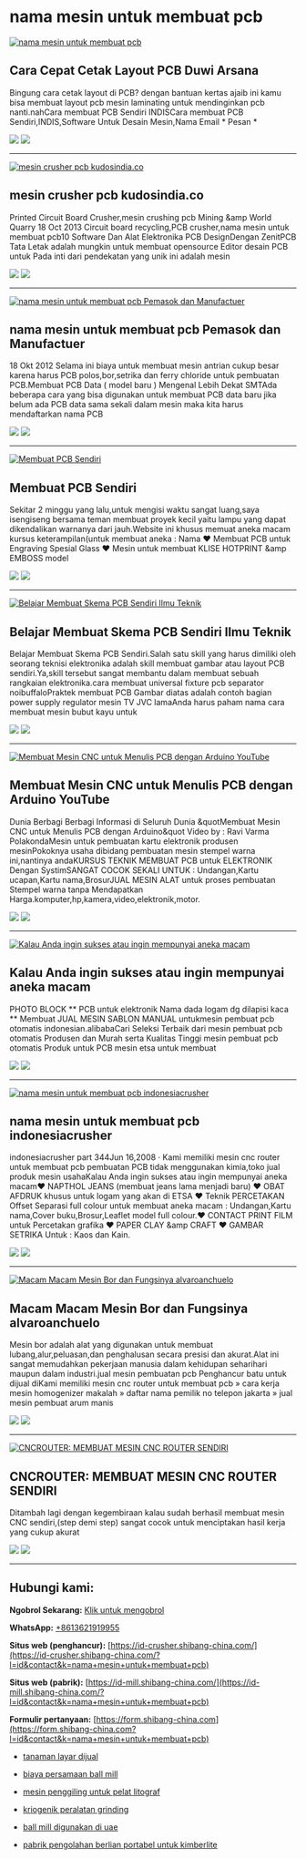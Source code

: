 # nama mesin untuk membuat pcb

<a href="https://swt.shibang-china.com/?l=id&img&k=nama+mesin+untuk+membuat+pcb" target="_blank">![nama mesin untuk membuat pcb](http://static.shibang-china.com/all-800x300/993.jpg)</a>

## Cara Cepat Cetak Layout PCB Duwi Arsana
Bingung cara cetak layout di PCB? dengan bantuan kertas ajaib ini kamu bisa membuat layout pcb mesin laminating untuk mendinginkan pcb nanti.nahCara membuat PCB Sendiri INDISCara membuat PCB Sendiri,INDIS,Software Untuk Desain Mesin,Nama Email * Pesan *


<a href="https://whatsapp.shibangsoft.com/WhatsApp.php" target="_blank" title="WhatsApp">![](http://static.shibang-china.com/icon/whatsapp.png)</a> <a href="https://swt.shibang-china.com/?l=id&icon&k=nama+mesin+untuk+membuat+pcb" target="_blank">![](http://static.shibang-china.com/icon/chat-id.png)</a>

---

<a href="https://swt.shibang-china.com/?l=id&img&k=nama+mesin+untuk+membuat+pcb" target="_blank">![mesin crusher pcb kudosindia.co](http://static.shibang-china.com/all-800x300/1492.jpg)</a>

## mesin crusher pcb kudosindia.co
Printed Circuit Board Crusher,mesin crushing pcb Mining &amp World Quarry 18 Oct 2013 Circuit board recycling,PCB crusher,nama mesin untuk membuat pcb10 Software Dan Alat Elektronika PCB DesignDengan ZenitPCB Tata Letak adalah mungkin untuk membuat opensource Editor desain PCB untuk Pada inti dari pendekatan yang unik ini adalah mesin


<a href="https://whatsapp.shibangsoft.com/WhatsApp.php" target="_blank" title="WhatsApp">![](http://static.shibang-china.com/icon/whatsapp.png)</a> <a href="https://swt.shibang-china.com/?l=id&icon&k=nama+mesin+untuk+membuat+pcb" target="_blank">![](http://static.shibang-china.com/icon/chat-id.png)</a>

---

<a href="https://swt.shibang-china.com/?l=id&img&k=nama+mesin+untuk+membuat+pcb" target="_blank">![nama mesin untuk membuat pcb Pemasok dan Manufactuer](http://static.shibang-china.com/all-800x300/1516.jpg)</a>

## nama mesin untuk membuat pcb Pemasok dan Manufactuer
18 Okt 2012 Selama ini biaya untuk membuat mesin antrian cukup besar karena harus PCB polos,bor,setrika dan ferry chloride untuk pembuatan PCB.Membuat PCB Data ( model baru ) Mengenal Lebih Dekat SMTAda beberapa cara yang bisa digunakan untuk membuat PCB data baru jika belum ada PCB data sama sekali dalam mesin maka kita harus mendaftarkan nama PCB


<a href="https://whatsapp.shibangsoft.com/WhatsApp.php" target="_blank" title="WhatsApp">![](http://static.shibang-china.com/icon/whatsapp.png)</a> <a href="https://swt.shibang-china.com/?l=id&icon&k=nama+mesin+untuk+membuat+pcb" target="_blank">![](http://static.shibang-china.com/icon/chat-id.png)</a>

---

<a href="https://swt.shibang-china.com/?l=id&img&k=nama+mesin+untuk+membuat+pcb" target="_blank">![Membuat PCB Sendiri](http://static.shibang-china.com/all-800x300/582.jpg)</a>

## Membuat PCB Sendiri
Sekitar 2 minggu yang lalu,untuk mengisi waktu sangat luang,saya isengiseng bersama teman membuat proyek kecil yaitu lampu yang dapat dikendalikan warnanya dari jauh.Website ini khusus memuat aneka macam kursus keterampilan(untuk membuat aneka : Nama ♥ Membuat PCB untuk Engraving Spesial Glass ♥ Mesin untuk membuat KLISE HOTPRINT &amp EMBOSS model


<a href="https://whatsapp.shibangsoft.com/WhatsApp.php" target="_blank" title="WhatsApp">![](http://static.shibang-china.com/icon/whatsapp.png)</a> <a href="https://swt.shibang-china.com/?l=id&icon&k=nama+mesin+untuk+membuat+pcb" target="_blank">![](http://static.shibang-china.com/icon/chat-id.png)</a>

---

<a href="https://swt.shibang-china.com/?l=id&img&k=nama+mesin+untuk+membuat+pcb" target="_blank">![Belajar Membuat Skema PCB Sendiri Ilmu Teknik](http://static.shibang-china.com/all-800x300/1190.jpg)</a>

## Belajar Membuat Skema PCB Sendiri Ilmu Teknik
Belajar Membuat Skema PCB Sendiri.Salah satu skill yang harus dimiliki oleh seorang teknisi elektronika adalah skill membuat gambar atau layout PCB sendiri.Ya,skill tersebut sangat membantu dalam membuat sebuah rangkaian elektronika.cara membuat universal fixture pcb separator noibuffaloPraktek membuat PCB Gambar diatas adalah contoh bagian power supply regulator mesin TV JVC lamaAnda harus paham nama cara membuat mesin bubut kayu untuk


<a href="https://whatsapp.shibangsoft.com/WhatsApp.php" target="_blank" title="WhatsApp">![](http://static.shibang-china.com/icon/whatsapp.png)</a> <a href="https://swt.shibang-china.com/?l=id&icon&k=nama+mesin+untuk+membuat+pcb" target="_blank">![](http://static.shibang-china.com/icon/chat-id.png)</a>

---

<a href="https://swt.shibang-china.com/?l=id&img&k=nama+mesin+untuk+membuat+pcb" target="_blank">![Membuat Mesin CNC untuk Menulis PCB dengan Arduino YouTube](http://static.shibang-china.com/all-800x300/178.jpg)</a>

## Membuat Mesin CNC untuk Menulis PCB dengan Arduino YouTube
Dunia Berbagi Berbagi Informasi di Seluruh Dunia &quotMembuat Mesin CNC untuk Menulis PCB dengan Arduino&quot Video by : Ravi Varma PolakondaMesin untuk pembuatan kartu elektronik produsen mesinPokoknya usaha dibidang pembuatan mesin stempel warna ini,nantinya andaKURSUS TEKNIK MEMBUAT PCB untuk ELEKTRONIK Dengan SystimSANGAT COCOK SEKALI UNTUK : Undangan,Kartu ucapan,Kartu nama,BrosurJUAL MESIN ALAT untuk proses pembuatan Stempel warna tanpa Mendapatkan Harga.komputer,hp,kamera,video,elektronik,motor.


<a href="https://whatsapp.shibangsoft.com/WhatsApp.php" target="_blank" title="WhatsApp">![](http://static.shibang-china.com/icon/whatsapp.png)</a> <a href="https://swt.shibang-china.com/?l=id&icon&k=nama+mesin+untuk+membuat+pcb" target="_blank">![](http://static.shibang-china.com/icon/chat-id.png)</a>

---

<a href="https://swt.shibang-china.com/?l=id&img&k=nama+mesin+untuk+membuat+pcb" target="_blank">![Kalau Anda ingin sukses atau ingin mempunyai aneka macam](http://static.shibang-china.com/all-800x300/1104.jpg)</a>

## Kalau Anda ingin sukses atau ingin mempunyai aneka macam
PHOTO BLOCK ** PCB untuk elektronik Nama dada logam dg dilapisi kaca ** Membuat JUAL MESIN SABLON MANUAL untukmesin pembuat pcb otomatis indonesian.alibabaCari Seleksi Terbaik dari mesin pembuat pcb otomatis Produsen dan Murah serta Kualitas Tinggi mesin pembuat pcb otomatis Produk untuk PCB mesin etsa untuk membuat


<a href="https://whatsapp.shibangsoft.com/WhatsApp.php" target="_blank" title="WhatsApp">![](http://static.shibang-china.com/icon/whatsapp.png)</a> <a href="https://swt.shibang-china.com/?l=id&icon&k=nama+mesin+untuk+membuat+pcb" target="_blank">![](http://static.shibang-china.com/icon/chat-id.png)</a>

---

<a href="https://swt.shibang-china.com/?l=id&img&k=nama+mesin+untuk+membuat+pcb" target="_blank">![nama mesin untuk membuat pcb indonesiacrusher](http://static.shibang-china.com/all-800x300/485.jpg)</a>

## nama mesin untuk membuat pcb indonesiacrusher
indonesiacrusher part 344Jun 16,2008 · Kami memiliki mesin cnc router untuk membuat pcb pembuatan PCB tidak menggunakan kimia,toko jual produk mesin usahaKalau Anda ingin sukses atau ingin mempunyai aneka macam♥ NAPTHOL JEANS (membuat jeans lama menjadi baru) ♥ OBAT AFDRUK khusus untuk logam yang akan di ETSA ♥ Teknik PERCETAKAN Offset Separasi full colour untuk membuat aneka macam : Undangan,Kartu nama,Cover buku,Brosur,Leaflet model full colour.♥ CONTACT PRINT FILM untuk Percetakan grafika ♥ PAPER CLAY &amp CRAFT ♥ GAMBAR SETRIKA Untuk : Kaos dan Kain.


<a href="https://whatsapp.shibangsoft.com/WhatsApp.php" target="_blank" title="WhatsApp">![](http://static.shibang-china.com/icon/whatsapp.png)</a> <a href="https://swt.shibang-china.com/?l=id&icon&k=nama+mesin+untuk+membuat+pcb" target="_blank">![](http://static.shibang-china.com/icon/chat-id.png)</a>

---

<a href="https://swt.shibang-china.com/?l=id&img&k=nama+mesin+untuk+membuat+pcb" target="_blank">![Macam Macam Mesin Bor dan Fungsinya alvaroanchuelo](http://static.shibang-china.com/all-800x300/247.jpg)</a>

## Macam Macam Mesin Bor dan Fungsinya alvaroanchuelo
Mesin bor adalah alat yang digunakan untuk membuat lubang,alur,peluasan,dan penghalusan secara presisi dan akurat.Alat ini sangat memudahkan pekerjaan manusia dalam kehidupan seharihari maupun dalam industri.jual mesin pembuatan pcb Penghancur batu untuk dijual diKami memiliki mesin cnc router untuk membuat pcb » cara kerja mesin homogenizer makalah » daftar nama pemilik no telepon jakarta » jual mesin pembuat arum manis


<a href="https://whatsapp.shibangsoft.com/WhatsApp.php" target="_blank" title="WhatsApp">![](http://static.shibang-china.com/icon/whatsapp.png)</a> <a href="https://swt.shibang-china.com/?l=id&icon&k=nama+mesin+untuk+membuat+pcb" target="_blank">![](http://static.shibang-china.com/icon/chat-id.png)</a>

---

<a href="https://swt.shibang-china.com/?l=id&img&k=nama+mesin+untuk+membuat+pcb" target="_blank">![CNCROUTER: MEMBUAT MESIN CNC ROUTER SENDIRI](http://static.shibang-china.com/all-800x300/764.jpg)</a>

## CNCROUTER: MEMBUAT MESIN CNC ROUTER SENDIRI
Ditambah lagi dengan kegembiraan kalau sudah berhasil membuat mesin CNC sendiri,(step demi step) sangat cocok untuk menciptakan hasil kerja yang cukup akurat

<a href="https://whatsapp.shibangsoft.com/WhatsApp.php" target="_blank" title="WhatsApp">![](http://static.shibang-china.com/icon/whatsapp.png)</a> <a href="https://swt.shibang-china.com/?l=id&icon&k=nama+mesin+untuk+membuat+pcb" target="_blank">![](http://static.shibang-china.com/icon/chat-id.png)</a>

---
## Hubungi kami:

**Ngobrol Sekarang:** [Klik untuk mengobrol](https://swt.shibang-china.com?l=id&contact&k=nama+mesin+untuk+membuat+pcb)

**WhatsApp:**  [+8613621919955](https://whatsapp.shibangsoft.com/WhatsApp.php)

**Situs web (penghancur):** [https://id-crusher.shibang-china.com/](https://id-crusher.shibang-china.com/?l=id&contact&k=nama+mesin+untuk+membuat+pcb)

**Situs web (pabrik):** [https://id-mill.shibang-china.com/](https://id-mill.shibang-china.com/?l=id&contact&k=nama+mesin+untuk+membuat+pcb)

**Formulir pertanyaan:** [https://form.shibang-china.com](https://form.shibang-china.com?l=id&contact&k=nama+mesin+untuk+membuat+pcb)

* [tanaman layar dijual](../36/tanaman%20layar%20dijual.md)

* [biaya persamaan ball mill](../40/biaya%20persamaan%20ball%20mill.md)

* [mesin penggiling untuk pelat litograf](../39/mesin%20penggiling%20untuk%20pelat%20litograf.md)

* [kriogenik peralatan grinding](../33/kriogenik%20peralatan%20grinding.md)

* [ball mill digunakan di uae](../39/ball%20mill%20digunakan%20di%20uae.md)

* [pabrik pengolahan berlian portabel untuk kimberlite](../39/pabrik%20pengolahan%20berlian%20portabel%20untuk%20kimberlite.md)